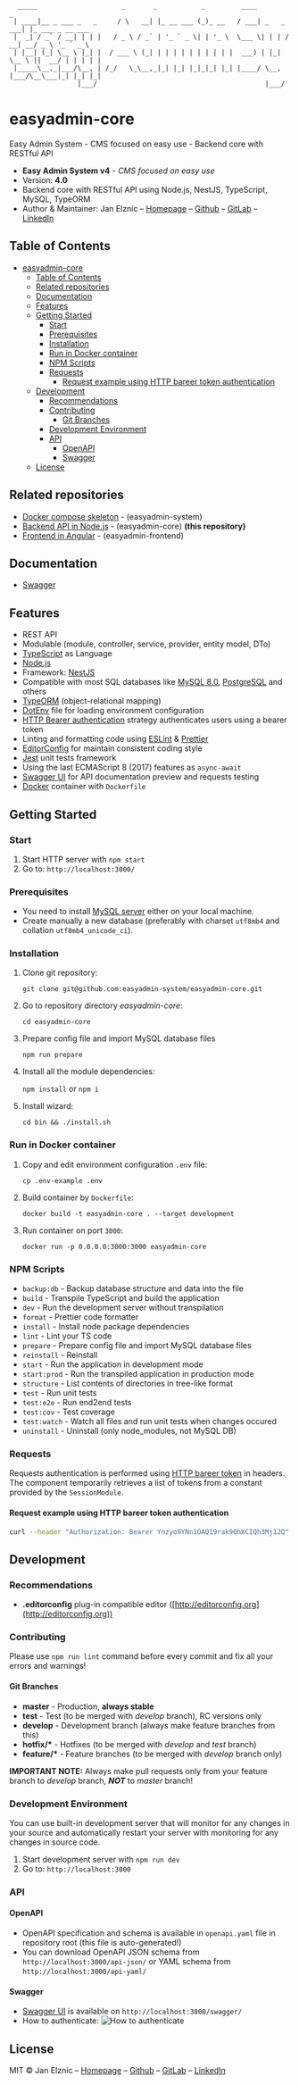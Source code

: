 ```
  _____                     _       _           _         ____            _                 
 | ____|__ _ ___ _   _     / \   __| |_ __ ___ (_)_ __   / ___| _   _ ___| |_ ___ _ __ ___  
 |  _| / _` / __| | | |   / _ \ / _` | '_ ` _ \| | '_ \  \___ \| | | / __| __/ _ \ '_ ` _ \ 
 | |__| (_| \__ \ |_| |  / ___ \ (_| | | | | | | | | | |  ___) | |_| \__ \ ||  __/ | | | | |
 |_____\__,_|___/\__, | /_/   \_\__,_|_| |_| |_|_|_| |_| |____/ \__, |___/\__\___|_| |_| |_|
                 |___/                                          |___/                       
```

# easyadmin-core
Easy Admin System - CMS focused on easy use - Backend core with RESTful API

* **Easy Admin System v4** - *CMS focused on easy use*
* Version: __4.0__
* Backend core with RESTful API using Node.js, NestJS, TypeScript, MySQL, TypeORM
* Author & Maintainer: Jan Elznic – [Homepage](https://janelznic.cz) – [Github](https://github.com/janelznic) – [GitLab](https://gitlab.elznic.net/janelznic) – [LinkedIn](https://linkedin.com/in/janelznic/)


## Table of Contents
- [easyadmin-core](#easyadmin-core)
  - [Table of Contents](#table-of-contents)
  - [Related repositories](#related-repositories)
  - [Documentation](#documentation)
  - [Features](#features)
  - [Getting Started](#getting-started)
    - [Start](#start)
    - [Prerequisites](#prerequisites)
    - [Installation](#installation)
    - [Run in Docker container](#run-in-docker-container)
    - [NPM Scripts](#npm-scripts)
    - [Requests](#requests)
      - [Request example using HTTP bareer token authentication](#request-example-using-http-bareer-token-authentication)
  - [Development](#development)
    - [Recommendations](#recommendations)
    - [Contributing](#contributing)
      - [Git Branches](#git-branches)
    - [Development Environment](#development-environment)
    - [API](#api)
      - [OpenAPI](#openapi)
      - [Swagger](#swagger)
  - [License](#license)


## Related repositories
* [Docker compose skeleton](https://github.com/easyadmin-system/easyadmin-system) - (easyadmin-system)
* [Backend API in Node.js](https://github.com/easyadmin-system/easyadmin-core) - (easyadmin-core) **(this repository)**
* [Frontend in Angular](https://github.com/easyadmin-system/easyadmin-frontend) - (easyadmin-frontend)


## Documentation
- [Swagger](#Swagger)


## Features
- REST API
- Modulable (module, controller, service, provider, entity model, DTo)
- [TypeScript](https://www.typescriptlang.org/) as Language
- [Node.js](https://nodejs.org/)
- Framework: [NestJS](https://nestjs.com/)
- Compatible with most SQL databases like [MySQL 8.0](https://dev.mysql.com/doc/refman/8.0/en/introduction.html), [PostgreSQL](https://www.postgresql.org/) and others
- [TypeORM](https://typeorm.io/) (object-relational mapping)
- [DotEnv](https://www.npmjs.com/package/dotenv) file for loading environment configuration
- [HTTP Bearer authentication](https://docs.nestjs.com/techniques/authentication) strategy authenticates users using a bearer token
- Linting and formatting code using [ESLint](https://eslint.org/) & [Prettier](https://prettier.io/)
- [EditorConfig](https://editorconfig.org/) for maintain consistent coding style
- [Jest](https://jestjs.io/) unit tests framework
- Using the last ECMAScript 8 (2017) features as `async-await`
- [Swagger UI](https://swagger.io/) for API documentation preview and requests testing
- [Docker](https://www.docker.com/) container with `Dockerfile`

## Getting Started

### Start
1. Start HTTP server with `npm start`
2. Go to: `http://localhost:3000/`


### Prerequisites

* You need to install [MySQL server](https://dev.mysql.com/doc/refman/8.0/en/installing.html) either on your local machine.
* Create manually a new database (preferably with charset `utf8mb4` and collation `utf8mb4_unicode_ci`).


### Installation

1. Clone git repository:

   `git clone git@github.com:easyadmin-system/easyadmin-core.git`


2. Go to repository directory *easyadmin-core*:

   `cd easyadmin-core`


3. Prepare config file and import MySQL database files

   `npm run prepare`


4. Install all the module dependencies:

   `npm install` or `npm i`


5. Install wizard:

   `cd bin && ./install.sh`


### Run in Docker container

1. Copy and edit environment configuration `.env` file:

   `cp .env-example .env`


2. Build container by `Dockerfile`:

   `docker build -t easyadmin-core . --target development`


3. Run container on port `3000`:

   `docker run -p 0.0.0.0:3000:3000 easyadmin-core`


### NPM Scripts
- `backup:db` - Backup database structure and data into the file
- `build` - Transpile TypeScript and build the application
- `dev` - Run the development server without transpilation
- `format` - Prettier code formatter
- `install` - Install node package dependencies
- `lint` - Lint your TS code
- `prepare` - Prepare config file and import MySQL database files
- `reinstall` - Reinstall
- `start` - Run the application in development mode
- `start:prod` - Run the transpiled application in production mode
- `structure` - List contents of directories in tree-like format
- `test` - Run unit tests
- `test:e2e` - Run end2end tests
- `test:cov` - Test coverage
- `test:watch` - Watch all files and run unit tests when changes occured
- `uninstall` - Uninstall (only node_modules, not MySQL DB)


### Requests
Requests authentication is performed using [HTTP bareer token](https://tools.ietf.org/html/rfc6750) in headers. The component temporarily retrieves a list of tokens from a constant provided by the `SessionModule`.

#### Request example using HTTP bareer token authentication
```bash
curl --header "Authorization: Bearer Ynzyo9YNn1OAQ19rak90hXCIQh3Mj12Q" http://localhost:3000/users/
```


## Development

### Recommendations
* **.editorconfig** plug-in compatible editor ([http://editorconfig.org](http://editorconfig.org))

### Contributing
Please use `npm run lint` command before every commit and fix all your errors and warnings!


#### Git Branches
* __master__ - Production, __always stable__
* __test__ - Test (to be merged with *develop* branch), RC versions only
* __develop__ - Development branch (always make feature branches from this)
* __hotfix/*__ - Hotfixes (to be merged with *develop* and *test* branch)
* __feature/*__ - Feature branches (to be merged with *develop* branch only)

__IMPORTANT NOTE:__ Always make pull requests only from your feature branch to *develop* branch, ***NOT*** to *master* branch!


### Development Environment
You can use built-in development server that will monitor for any changes in your source and automatically restart your server with monitoring for any changes in source code.

1. Start development server with `npm run dev`
2. Go to: `http://localhost:3000`


### API

#### OpenAPI
* OpenAPI specification and schema is available in `openapi.yaml` file in repository root (this file is auto-generated!)
* You can download OpenAPI JSON schema from `http://localhost:3000/api-json/` or YAML schema from `http://localhost:3000/api-yaml/`

#### Swagger
* [Swagger UI](https://swagger.io/) is available on `http://localhost:3000/swagger/`
* How to authenticate:
![How to authenticate](https://docs.nestjs.com/assets/swagger-auth.gif "How to authenticate")


## License

MIT © Jan Elznic – [Homepage](https://janelznic.cz) – [Github](https://github.com/janelznic) – [GitLab](https://gitlab.elznic.net/janelznic) – [LinkedIn](https://linkedin.com/in/janelznic/)
